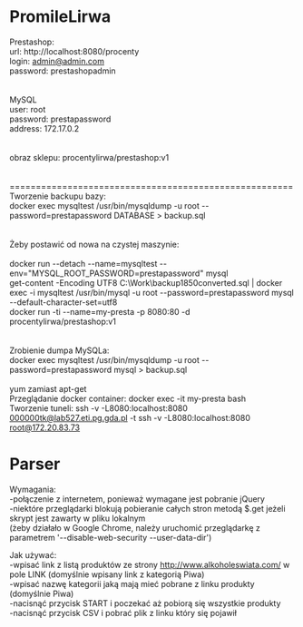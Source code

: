 # PromileLirwa
Prestashop: <br/>
url: 		http://localhost:8080/procenty  <br/>
login:		admin@admin.com  <br/>
password: 	prestashopadmin  <br/>
 <br/> <br/>
MySQL <br/>
user: 		root <br/>
password: 	prestapassword <br/>
address:	172.17.0.2 <br/>
 <br/> <br/>
obraz sklepu:	procentylirwa/prestashop:v1 <br/>
 <br/> <br/>
====================================================== <br/>
Tworzenie backupu bazy: <br/>
docker exec mysqltest /usr/bin/mysqldump -u root --password=prestapassword DATABASE > backup.sql <br/>
 <br/>
 <br/>
Żeby postawić od nowa na czystej maszynie: <br/>
 <br/>
docker run --detach --name=mysqltest --env="MYSQL_ROOT_PASSWORD=prestapassword" mysql <br/>
get-content -Encoding UTF8 C:\Work\backup1850converted.sql | docker exec -i mysqltest /usr/bin/mysql -u root --password=prestapassword mysql --default-character-set=utf8 <br/>
docker run -ti --name=my-presta -p 8080:80 -d procentylirwa/prestashop:v1 <br/>
<br>
<br>
Zrobienie dumpa MySQLa:<br>
docker exec mysqltest /usr/bin/mysqldump -u root --password=prestapassword mysql > backup.sql
<br><br>
yum zamiast apt-get<br>
Przeglądanie docker container: docker exec -it my-presta bash<br>
Tworzenie tuneli: ssh -v -L8080:localhost:8080 000000tk@lab527.eti.pg.gda.pl -t ssh -v -L8080:localhost:8080 root@172.20.83.73<br>


# Parser
Wymagania:<br/>
-połączenie z internetem, ponieważ wymagane jest pobranie jQuery <br/>
-niektóre przeglądarki blokują pobieranie całych stron metodą $.get jeżeli skrypt jest zawarty w pliku lokalnym <br/>
(żeby działało w Google Chrome, należy uruchomić przeglądarkę z parametrem '--disable-web-security --user-data-dir') 

Jak używać:<br/>
-wpisać link z listą produktów ze strony http://www.alkoholeswiata.com/ w pole LINK (domyślnie wpisany link z kategorią Piwa) <br/>
-wpisać nazwę kategorii jaką mają mieć pobrane z linku produkty (domyślnie Piwa) <br/>
-nacisnąć przycisk START i poczekać aż pobiorą się wszystkie produkty <br/>
-nacisnąć przycisk CSV i pobrać plik z linku który się pojawił
